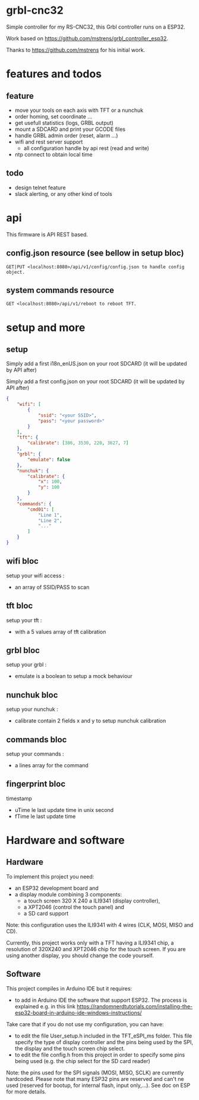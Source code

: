 # grbl-cnc32

Simple controller for my RS-CNC32, this Grbl controller runs on a ESP32.

Work based on https://github.com/mstrens/grbl_controller_esp32.

Thanks to https://github.com/mstrens for his initial work.

# features and todos

## feature

* move your tools on each axis with TFT or a nunchuk
* order homing, set coordinate ...
* get usefull statistics (logs, GRBL output)
* mount a SDCARD and print your GCODE files
* handle GRBL admin order (reset, alarm ...)
* wifi and rest server support
    * all configuration handle by api rest (read and write)
* ntp connect to obtain local time

## todo

* design telnet feature
* slack alerting, or any other kind of tools

# api

This firmware is API REST based.

## config.json resource (see bellow in setup bloc)

```console
GET|PUT <localhost:8080>/api/v1/config/config.json to handle config object.
```

## system commands resource

```console
GET <localhost:8080>/api/v1/reboot to reboot TFT.
```

# setup and more

## setup

Simply add a first i18n_enUS.json on your root SDCARD (it will be updated by API after)

Simply add a first config.json on your root SDCARD (it will be updated by API after)

```json
{
    "wifi": [
        {
            "ssid": "<your SSID>",
            "pass": "<your password>"
        }
    ],
    "tft": {
        "calibrate": [386, 3530, 220, 3627, 7]
    },
    "grbl": {
        "emulate": false
    },
    "nunchuk": {
        "calibrate": {
            "x": 100,
            "y": 100
        }
    },
    "commands": {
        "cmd01": [
            "Line 1",
            "Line 2",
            "..."
        ]
    }
}
```

## wifi bloc

setup your wifi access :
* an array of SSID/PASS to scan

## tft bloc

setup your tft :
* with a 5 values array of tft calibration

## grbl bloc

setup your grbl :
* emulate is a boolean to setup a mock behaviour

## nunchuk bloc

setup your nunchuk :
* calibrate contain 2 fields x and y to setup nunchuk calibration

## commands bloc

setup your commands :
* a lines array for the command

## fingerprint bloc

timestamp
* uTime le last update time in unix second
* fTime le last update time

# Hardware and software

## Hardware

To implement this project you need:
- an ESP32 development board and
- a display module combining 3 components:
  - a touch screen 320 X 240 a ILI9341 (display controller),
  - a XPT2046 (control the touch panel) and
  - a SD card support
  
Note: this configuration uses the ILI9341 with 4 wires (CLK, MOSI, MISO and CD).

Currently, this project works only with a TFT having a ILI9341 chip, a resolution of 320X240 and XPT2046 chip for the touch screen. If you are using another display, you should change the code yourself.

## Software

This project compiles in Arduino IDE but it requires:
- to add in Arduino IDE the software that support ESP32. The process is explained e.g. in this link
	https://randomnerdtutorials.com/installing-the-esp32-board-in-arduino-ide-windows-instructions/
 
Take care that if you do not use my configuration, you can have:
-  to edit the file User_setup.h included in the TFT_eSPI_ms folder.
   This file specify the type of display controller and the pins being used by the SPI, the display and the touch screen chip select.
-  to edit the file config.h from this project in order to specify some pins being used (e.g. the chip select for the SD card reader)
  
Note: the pins used for the SPI signals (MOSI, MISO, SCLK) are currently hardcoded.
Please note that many ESP32 pins are reserved and can't ne used (reserved for bootup, for internal flash, input only,...).
See doc on ESP for more details.


